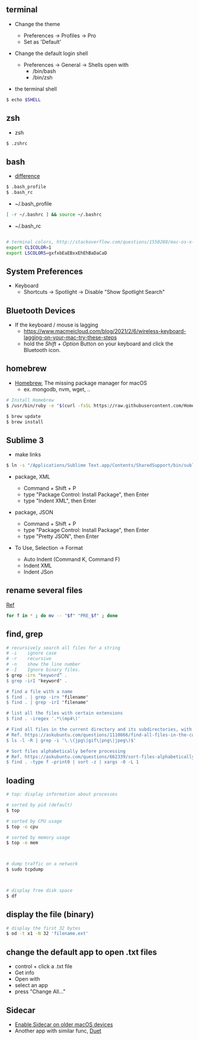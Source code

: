 ## terminal

* Change the theme
  * Preferences -> Profiles -> Pro
  * Set as 'Default'

* Change the default login shell
  * Preferences -> General -> Shells open with
    * /bin/bash
    * /bin/zsh

* the terminal shell

```sh
$ echo $SHELL
```

## zsh

* zsh

```sh
$ .zshrc
```

## bash

* [difference](http://superuser.com/questions/244964/mac-os-x-bashrc-not-working/244990#244990)

```sh
$ .bash_profile
$ .bash_rc
```

* ~/.bash_profile

```sh
[ -r ~/.bashrc ] && source ~/.bashrc
```

* ~/.bash_rc

```sh

# terminal colors, http://stackoverflow.com/questions/1550288/mac-os-x-terminal-colors
export CLICOLOR=1
export LSCOLORS=gxfxbEaEBxxEhEhBaDaCaD

```

## System Preferences

* Keyboard
  * Shortcuts -> Spotlight -> Disable "Show Spotlight Search"

## Bluetooth Devices

* If the keyboard / mouse is lagging
  * https://www.macmeicloud.com/blog/2021/2/6/wireless-keyboard-lagging-on-your-mac-try-these-steps
  * hold the *Shift* + *Option* Button on your keyboard and click the Bluetooth icon.

## homebrew

* [Homebrew](https://brew.sh/), The missing package manager for macOS
  * ex. mongodb, nvm, wget, ..

```sh
# Install Homebrew
$ /usr/bin/ruby -e "$(curl -fsSL https://raw.githubusercontent.com/Homebrew/install/master/install)"

$ brew update
$ brew install
```

## Sublime 3

* make links

```sh
$ ln -s "/Applications/Sublime Text.app/Contents/SharedSupport/bin/subl" /usr/local/bin/subl
```

* package, XML
  * Command + Shift + P
  * type "Package Control: Install Package", then Enter
  * type "Indent XML", then Enter

* package, JSON
  * Command + Shift + P
  * type "Package Control: Install Package", then Enter
  * type "Pretty JSON", then Enter

* To Use, Selection -> Format
  * Auto Indent (Command K, Command F)
  * Indent XML
  * Indent JSon

## rename several files

[Ref](https://stackoverflow.com/questions/4787413/)

```sh
for f in * ; do mv -- "$f" "PRE_$f" ; done
```

## find, grep

```sh
# recursively search all files for a string
# -i    ignore case
# -r    recursive
# -n    show the line number
# -I    Ignore binary files.
$ grep -irn "keyword” .
$ grep -irI "keyword" .

# find a file with a name
$ find . | grep -irn "filename"
$ find . | grep -irI "filename"

# list all the files with certain extensions
$ find . -iregex '.*\(mp4\)'

# Find all files in the current directory and its subdirectories, with the extensions
# Ref. https://askubuntu.com/questions/1110866/find-all-files-in-the-current-directory-and-its-subdirectories-with-the-extensio
$ ls -l -R | grep -i '\.\(jpg\|gif\|png\|jpeg\)$'

# Sort files alphabetically before processing
# Ref. https://askubuntu.com/questions/662339/sort-files-alphabetically-before-processing
$ find . -type f -print0 | sort -z | xargs -0 -L 1
```

## loading

```sh
# top: display information about processes

# sorted by pid (default)
$ top

# sorted by CPU usage
$ top -o cpu

# sorted by memory usage
$ top -o mem



# dump traffic on a network
$ sudo tcpdump



# display free disk space
$ df

```

## display the file (binary)

```sh
# display the first 32 bytes
$ od -t x1 -N 32 'filename.ext'
```

## change the default app to open .txt files

* control + click a .txt file
* Get info
* Open with
* select an app
* press "Change All..."

## Sidecar

* [Enable Sidecar on older macOS devices](http://dev.zeppel.eu/luca/SidecarCorePatch)
* Another app with similar func, [Duet](https://apps.apple.com/tw/app/duet-display/id935754064)

